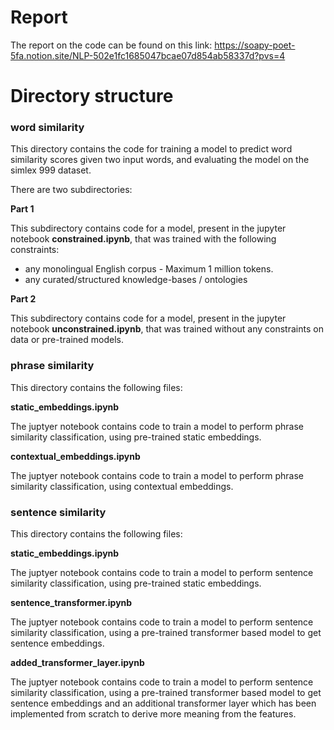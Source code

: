 # Report
The report on the code can be found on this link: https://soapy-poet-5fa.notion.site/NLP-502e1fc1685047bcae07d854ab58337d?pvs=4
# Directory structure

### word similarity

This directory contains the code for training a model to predict word similarity scores given two input words, and evaluating the model on the simlex 999 dataset.

There are two subdirectories:

**************Part 1************** 

This subdirectory contains code for a model, present in the jupyter notebook **********************************constrained.ipynb**********************************, that was trained with the following constraints:

- any monolingual English corpus - Maximum 1 million tokens.
- any curated/structured knowledge-bases / ontologies

************Part 2************

This subdirectory contains code for a model, present in the jupyter notebook **********************************unconstrained.ipynb**********************************, that was trained without any constraints on data or pre-trained models.

### phrase similarity

This directory contains the following files:

**********************************************static_embeddings.ipynb**********************************************

The juptyer notebook contains code to train a model to perform phrase similarity classification, using pre-trained static embeddings.

**************************contextual_embeddings.ipynb**************************

The juptyer notebook contains code to train a model to perform phrase similarity classification, using contextual embeddings.

### sentence similarity

This directory contains the following files:

**********static_embeddings.ipynb**********

The juptyer notebook contains code to train a model to perform sentence similarity classification, using pre-trained static embeddings.

******************************sentence_transformer.ipynb******************************

The juptyer notebook contains code to train a model to perform sentence similarity classification, using a pre-trained transformer based model to get sentence embeddings.

**********************************************************added_transformer_layer.ipynb**********************************************************

The juptyer notebook contains code to train a model to perform sentence similarity classification, using a pre-trained transformer based model to get sentence embeddings and an additional transformer layer which has been implemented from scratch to derive more meaning from the features.
